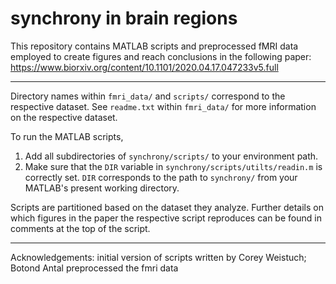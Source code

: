 # synchrony in brain regions
This repository contains MATLAB scripts and preprocessed fMRI data employed to create figures and reach conclusions in the following paper:
https://www.biorxiv.org/content/10.1101/2020.04.17.047233v5.full

---
Directory names within `fmri_data/` and `scripts/` correspond to the respective dataset. See `readme.txt` within `fmri_data/` for more information on the respective dataset. 

To run the MATLAB scripts, 
1. Add all subdirectories of `synchrony/scripts/` to your environment path. 
2. Make sure that the `DIR` variable in `synchrony/scripts/utilts/readin.m` is correctly set. `DIR` corresponds to the path to `synchrony/` from your MATLAB's present working directory. 

Scripts are partitioned based on the dataset they analyze. Further details on which figures in the paper the respective script reproduces can be found in comments at the top of the script.

---
Acknowledgements: initial version of scripts written by Corey Weistuch; Botond Antal preprocessed the fmri data
